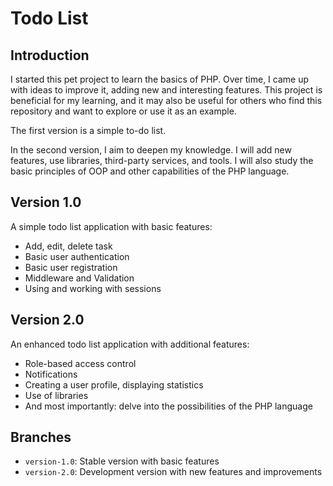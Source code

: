 # Todo List

## Introduction

I started this pet project to learn the basics of PHP. Over time, I came up with ideas to improve it, adding new and interesting features. This project is beneficial for my learning, and it may also be 
useful for others who find this repository and want to explore or use it as an example.

The first version is a simple to-do list.

In the second version, I aim to deepen my knowledge. I will add new features, use libraries, third-party services, and tools. I will also study the basic principles of OOP and other capabilities of the PHP language.

## Version 1.0
A simple todo list application with basic features:
- Add, edit, delete task
- Basic user authentication
- Basic user registration
- Middleware and Validation
- Using and working with sessions

## Version 2.0
An enhanced todo list application with additional features:
- Role-based access control
- Notifications
- Creating a user profile, displaying statistics
- Use of libraries 
- And most importantly: delve into the possibilities of the PHP language

## Branches
- `version-1.0`: Stable version with basic features
- `version-2.0`: Development version with new features and improvements
